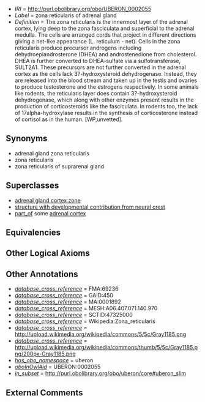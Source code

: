  * *IRI* = http://purl.obolibrary.org/obo/UBERON_0002055
 * *Label* = zona reticularis of adrenal gland
 * *Definition* = The zona reticularis is the innermost layer of the adrenal cortex, lying deep to the zona fasciculata and superficial to the adrenal medulla. The cells are arranged cords that project in different directions giving a net-like appearance (L. reticulum - net). Cells in the zona reticularis produce precursor androgens including dehydroepiandrosterone (DHEA) and androstenedione from cholesterol. DHEA is further converted to DHEA-sulfate via a sulfotransferase, SULT2A1. These precursors are not further converted in the adrenal cortex as the cells lack 3?-hydroxysteroid dehydrogenase. Instead, they are released into the blood stream and taken up in the testis and ovaries to produce testosterone and the estrogens respectively. In some animals like rodents, the reticularis layer does contain 3?-hydroxysteroid dehydrogenase, which along with other enzymes present results in the production of corticosteroids like the fasciculata. In rodents too, the lack of 17alpha-hydroxylase results in the synthesis of corticosterone instead of cortisol as in the human. [WP,unvetted].

## Synonyms

 * adrenal gland zona reticularis
 * zona reticularis
 * zona reticularis of suprarenal gland

## Superclasses

 * [adrenal gland cortex zone](../../UBERON/53/UBERON_0009753.md)
 * [structure with developmental contribution from neural crest](../../UBERON/14/UBERON_0010314.md)
 * [part_of](../../BFO/50/BFO_0000050.md) some [adrenal cortex](../../UBERON/35/UBERON_0001235.md)

## Equivalencies


## Other Logical Axioms


## Other Annotations

 * *[database_cross_reference](../../ef/oboInOwl#hasDbXref.md)* = FMA:69236
 * *[database_cross_reference](../../ef/oboInOwl#hasDbXref.md)* = GAID:450
 * *[database_cross_reference](../../ef/oboInOwl#hasDbXref.md)* = MA:0001892
 * *[database_cross_reference](../../ef/oboInOwl#hasDbXref.md)* = MESH:A06.407.071.140.970
 * *[database_cross_reference](../../ef/oboInOwl#hasDbXref.md)* = SCTID:47325000
 * *[database_cross_reference](../../ef/oboInOwl#hasDbXref.md)* = Wikipedia:Zona_reticularis
 * *[database_cross_reference](../../ef/oboInOwl#hasDbXref.md)* = http://upload.wikimedia.org/wikipedia/commons/5/5c/Gray1185.png
 * *[database_cross_reference](../../ef/oboInOwl#hasDbXref.md)* = http://upload.wikimedia.org/wikipedia/commons/thumb/5/5c/Gray1185.png/200px-Gray1185.png
 * *[has_obo_namespace](../../ce/oboInOwl#hasOBONamespace.md)* = uberon
 * *[oboInOwl#id](../../id/oboInOwl#id.md)* = UBERON:0002055
 * *[in_subset](../../et/oboInOwl#inSubset.md)* = http://purl.obolibrary.org/obo/uberon/core#uberon_slim

## External Comments

